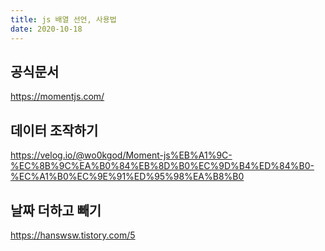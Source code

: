 ```yaml
---
title: js 배열 선언, 사용법
date: 2020-10-18
---
```


## 공식문서

https://momentjs.com/

## 데이터 조작하기

https://velog.io/@wo0kgod/Moment-js%EB%A1%9C-%EC%8B%9C%EA%B0%84%EB%8D%B0%EC%9D%B4%ED%84%B0-%EC%A1%B0%EC%9E%91%ED%95%98%EA%B8%B0

## 날짜 더하고 빼기

https://hanswsw.tistory.com/5
